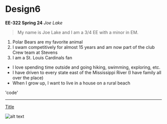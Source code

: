 # Design6
**EE-322 Spring 24**
*Joe Lake*

> My name is Joe Lake and I am a 3/4 EE with a minor in EM.

1. Polar Bears are my favorite animal
2. I swam competitively for almost 15 years and am now part of the club Crew team at Stevens
3. I am a St. Louis Cardinals fan

- I love spending time outside and going hiking, swimming, exploring, etc.
- I have driven to every state east of the Mississippi River (I have family all over the place)
- When I grow up, I want to live in a house on a rural beach

'code'

---

[Title](asdf)

![alt text](image.jpg)
